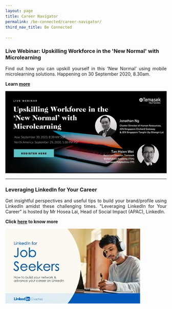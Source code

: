 ```yaml
---
layout: page
title: Career Navigator
permalink: /be-connected/career-navigator/
third_nav_title: Be Connected

---
```

### Live Webinar: Upskilling Workforce in the 'New Normal' with Microlearning ### 
<div style="text-align: justify">
    <p>
Find out how you can upskill yourself in this 'New Normal' using mobile microlearning solutions. Happening on 30 September 2020, 8.30am. 
          </p>
</div>

**Learn [more](https://www.facebook.com/temasekpolyalumni/photos/a.314919538569078/3422967851097549/)**

![Upskilling Workforce](/images/BeConnected_UpskillingWorkforce.JPG)

---
### Leveraging LinkedIn for Your Career ###
<div style="text-align: justify">
    <p>
Get insightful perspectives and useful tips to build your brand/profile using LinkedIn amidst these challenging times. "Leveraging LinkedIn for Your Career" is hosted by Mr Hosea Lai, Head of Social Impact (APAC), LinkedIn.
        </p>
</div>

**Click [here](https://www.facebook.com/watch/live/?v=660591798116873&ref=external) to know more**

![Leveraging LinkedIn](/images/BeConnected_LinkedIn.JPG)
